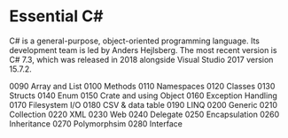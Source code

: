 # Essential C#

C# is a general-purpose, object-oriented programming language. Its development team is led by Anders Hejlsberg. The most recent version is C# 7.3, which was released in 2018 alongside Visual Studio 2017 version 15.7.2.

0090 Array and List
0100 Methods
0110 Namespaces
0120 Classes
0130 Structs
0140 Enum
0150 Crate and using Object
0160 Exception Handling
0170 Filesystem I/O
0180 CSV & data table
0190 LINQ
0200 Generic
0210 Collection
0220 XML
0230 Web
0240 Delegate
0250 Encapsulation
0260 Inheritance
0270 Polymorphsim
0280 Interface
